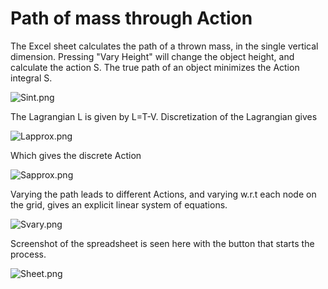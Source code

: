 # Path of mass through Action
The Excel sheet calculates the path of a thrown mass, in the single vertical dimension. Pressing "Vary Height" will change the object height, and calculate the action S. The true path of an object minimizes the Action integral S.

![Sint.png](https://github.com/mintDan/ExcelFun/tree/master/figs/Sint.png)

The Lagrangian L is given by L=T-V. Discretization of the Lagrangian gives

![Lapprox.png](https://github.com/mintDan/ExcelFun/tree/master/figs/Lapprox.png)

Which gives the discrete Action

![Sapprox.png](https://github.com/mintDan/ExcelFun/tree/master/figs/Sapprox.png)

Varying the path leads to different Actions, and varying w.r.t each node on the grid, gives an explicit linear system of equations.

![Svary.png](https://github.com/mintDan/ExcelFun/tree/master/figs/Svary.png)

Screenshot of the spreadsheet is seen here with the button that starts the process.

![Sheet.png](https://github.com/mintDan/ExcelFun/tree/master/figs/Sheet.png)
